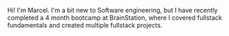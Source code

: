 Hi! I'm Marcel. I'm a bit new to Software engineering, but I have recently completed a 4 month bootcamp at BrainStation, where I covered fullstack fundamentals and created multiple fullstack projects.
